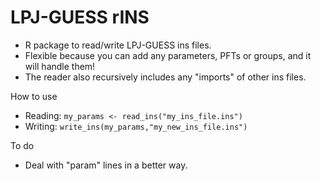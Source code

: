 # LPJ-GUESS rINS
- R package to read/write LPJ-GUESS ins files.
- Flexible because you can add any parameters, PFTs or groups, and it will handle them!
- The reader also recursively includes any "imports" of other ins files.

How to use
- Reading: `my_params <- read_ins("my_ins_file.ins")`
- Writing: `write_ins(my_params,"my_new_ins_file.ins")`

To do
- Deal with "param" lines in a better way.

